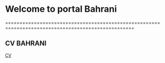 # Welcome to portal Bahrani
===================================================================================================
## CV BAHRANI
[CV](https://cv.bahrani.me)
